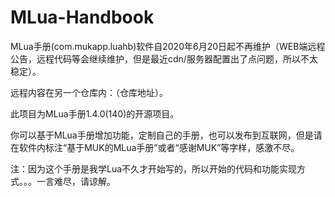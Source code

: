 # MLua-Handbook

MLua手册(com.mukapp.luahb)软件自2020年6月20日起不再维护（WEB端远程公告，远程代码等会继续维护，但是最近cdn/服务器配置出了点问题，所以不太稳定）。

远程内容在另一个仓库内：（仓库地址）。

此项目为MLua手册1.4.0(140)的开源项目。

你可以基于MLua手册增加功能，定制自己的手册，也可以发布到互联网，但是请在软件内标注“基于MUK的MLua手册”或者“感谢MUK”等字样，感激不尽。

注：因为这个手册是我学Lua不久才开始写的，所以开始的代码和功能实现方式。。。一言难尽，请谅解。